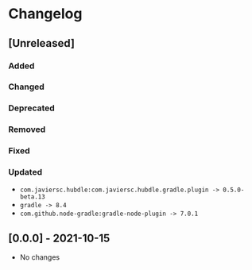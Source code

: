 # Changelog

## [Unreleased]

### Added

### Changed

### Deprecated

### Removed

### Fixed

### Updated

- `com.javiersc.hubdle:com.javiersc.hubdle.gradle.plugin -> 0.5.0-beta.13`
- `gradle -> 8.4`
- `com.github.node-gradle:gradle-node-plugin -> 7.0.1`

## [0.0.0] - 2021-10-15

- No changes
